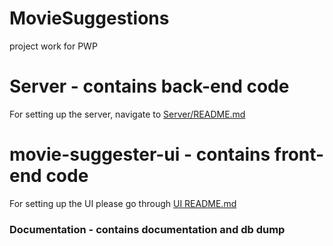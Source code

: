 # MovieSuggestions
project work for PWP

# Server - contains back-end code
For setting up the server, navigate to [Server/README.md](https://github.com/mayonez89/MovieSuggestions/blob/main/Server/README.md)
# movie-suggester-ui - contains front-end code
For setting up the UI please go through [UI README.md](https://github.com/mayonez89/MovieSuggestions/blob/main/movie-suggester-ui/README.md)

### Documentation - contains documentation and db dump

